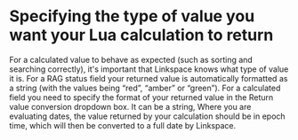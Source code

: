 # Specifying the type of  value you want your Lua calculation to return

For a calculated value to behave as expected (such as sorting and searching correctly), it's important that Linkspace knows what type of value it is. 
For a RAG status field your returned value is automatically formatted as a string (with the values being “red”, “amber” or “green”). For a calculated field you need to specify the format of your returned value in the Return value conversion dropdown box. It can be a string, 
Where you are evaluating dates, the value returned by your calculation should be in epoch time, which will then be converted to a full date by Linkspace.
